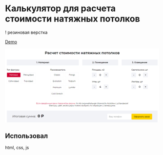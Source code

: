 # Калькулятор для расчета стоимости натяжных потолков

\! резиновая верстка

[Demo](https://serbeean.github.io/ceiling-calculator/)

![Пример калькулятора](./public/preview.png)

## Использовал
html, css, js
